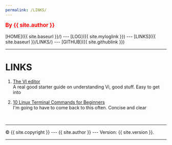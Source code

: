 ```yaml
---
permalink: /LINKS/
---
```

<span style="color:red; font-weight:bold; font-size:larger;">By {{ site.author }}</span>
<br><br>
[HOME]({{ site.baseurl }}/) ---
[LOG]({{ site.myloglink }}) ---
[LINKS]({{ site.baseurl }}/LINKS/) ---
[GITHUB]({{ site.githublink }})
<br>
<hr>

# LINKS

1. [The VI editor](https://youtu.be/ggSyF1SVFr4)<br>
A real good starter guide on understanding Vi, good stuff. Easy to get into

2. [10 Linux Terminal Commands for Beginners](https://youtu.be/CpTfQ-q6MPU)<br>
I'm going to have to come back to this often. Concise and clear

<br>
<hr>
&copy; {{ site.copyright }} --- {{ site.author }} --- Version: {{ site.version }}.
<hr>
<br>
